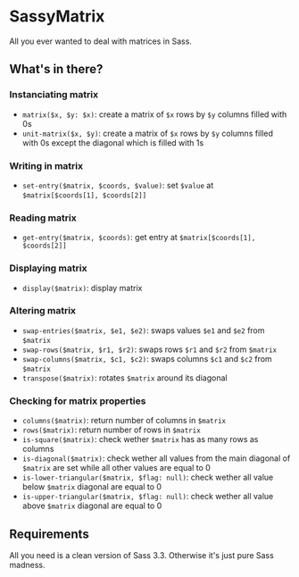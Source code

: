 # SassyMatrix

All you ever wanted to deal with matrices in Sass.

## What's in there?

### Instanciating matrix
* `matrix($x, $y: $x)`: create a matrix of `$x` rows by `$y` columns filled with 0s
* `unit-matrix($x, $y)`: create a matrix of `$x` rows by `$y` columns filled with 0s except the diagonal which is filled with 1s

### Writing in matrix
* `set-entry($matrix, $coords, $value)`: set `$value` at `$matrix[$coords[1], $coords[2]]`

### Reading matrix
* `get-entry($matrix, $coords)`: get entry at `$matrix[$coords[1], $coords[2]]`

### Displaying matrix
* `display($matrix)`: display matrix

### Altering matrix
* `swap-entries($matrix, $e1, $e2)`: swaps values `$e1` and `$e2` from `$matrix`
* `swap-rows($matrix, $r1, $r2)`: swaps rows `$r1` and `$r2` from `$matrix`
* `swap-columns($matrix, $c1, $c2)`: swaps columns `$c1` and `$c2` from `$matrix`
* `transpose($matrix)`: rotates `$matrix` around its diagonal

### Checking for matrix properties
* `columns($matrix)`: return number of columns in `$matrix`
* `rows($matrix)`: return number of rows in `$matrix`
* `is-square($matrix)`: check wether `$matrix` has as many rows as columns
* `is-diagonal($matrix)`: check wether all values from the main diagonal of `$matrix` are set while all other values are equal to 0
* `is-lower-triangular($matrix, $flag: null)`: check wether all value below `$matrix` diagonal are equal to 0
* `is-upper-triangular($matrix, $flag: null)`: check wether all value above `$matrix` diagonal are equal to 0

## Requirements

All you need is a clean version of Sass 3.3. Otherwise it's just pure Sass madness.
